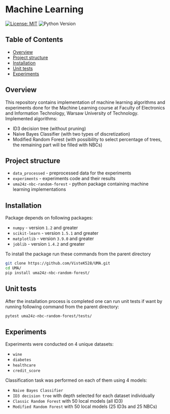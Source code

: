 # Machine Learning
[![License: MIT](https://img.shields.io/badge/License-MIT-yellow.svg)](https://opensource.org/licenses/MIT)
![Python Version](https://img.shields.io/badge/python-3.9-blue.svg)

## Table of Contents
* [Overview](#overview)
* [Project structure](#project-structure)
* [Installation](#installation)
* [Unit tests](#unit-tests)
* [Experiments](#experiments)

## Overview
This repository contains implementation of machine learning algorithms and experiments done for the Machine Learning course at Faculty of Electronics and Information Technology, Warsaw University of Technology.
Implemented algorithms:
- ID3 decision tree (without pruning)
- Naive Bayes Classifier (with two types of discretization)
- Modified Random Forest (with possibility to select percentage of trees, the remaining part will be filled with NBCs)

## Project structure
- `data_processed` - preprocessed data for the experiments
- `experiments` - experiments code and their results
- `uma24z-nbc-random-forest` - python package containing machine learning implementations

## Installation
Package depends on following packages:
- `numpy` - version `1.2` and greater
- `scikit-learn` - version `1.5.1` and greater
- `matplotlib` - version `3.9.0` and greater
- `joblib` - version `1.4.2` and greater

To install the package run these commands from the parent directory
```bash
git clone https://github.com/VisteK528/UMA.git
cd UMA/
pip install uma24z-nbc-random-forest/
```

## Unit tests
After the installation process is completed one can run unit tests if want by running following command from the parent directory:

```bash
pytest uma24z-nbc-random-forest/tests/
```

## Experiments 
Experiments were conducted on 4 unique datasets:
- `wine`
- `diabetes`
- `healthcare`
- `credit_score`

Classification task was performed on each of them using 4 models:
- `Naive Bayes Classifier`
- `ID3 decision tree` with depth selected for each dataset individually
- `Classic Random Forest` with 50 local models (all ID3)
- `Modified Random Forest` with 50 local models (25 ID3s and 25 NBCs)


